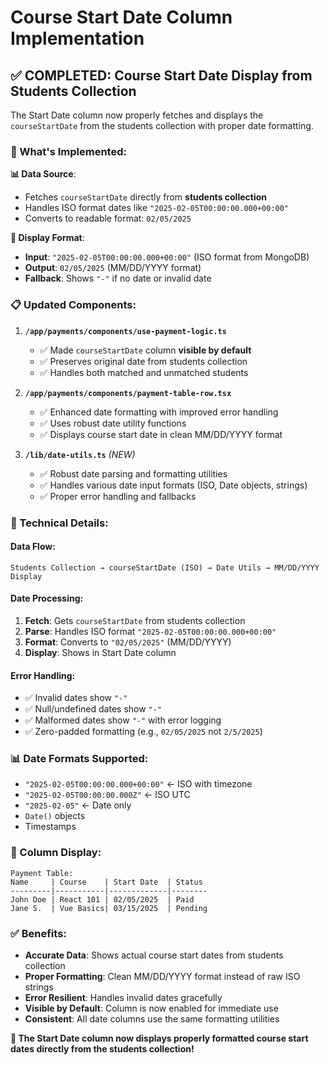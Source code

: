 # Course Start Date Column Implementation

## ✅ COMPLETED: Course Start Date Display from Students Collection

The Start Date column now properly fetches and displays the `courseStartDate` from the students collection with proper date formatting.

### 🎯 What's Implemented:

**📊 Data Source**: 
- Fetches `courseStartDate` directly from **students collection**
- Handles ISO format dates like `"2025-02-05T00:00:00.000+00:00"`
- Converts to readable format: `02/05/2025`

**🎨 Display Format**:
- **Input**: `"2025-02-05T00:00:00.000+00:00"` (ISO format from MongoDB)
- **Output**: `02/05/2025` (MM/DD/YYYY format)
- **Fallback**: Shows `"-"` if no date or invalid date

### 📋 Updated Components:

1. **`/app/payments/components/use-payment-logic.ts`**
   - ✅ Made `courseStartDate` column **visible by default**
   - ✅ Preserves original date from students collection
   - ✅ Handles both matched and unmatched students

2. **`/app/payments/components/payment-table-row.tsx`**
   - ✅ Enhanced date formatting with improved error handling
   - ✅ Uses robust date utility functions
   - ✅ Displays course start date in clean MM/DD/YYYY format

3. **`/lib/date-utils.ts`** *(NEW)*
   - ✅ Robust date parsing and formatting utilities
   - ✅ Handles various date input formats (ISO, Date objects, strings)
   - ✅ Proper error handling and fallbacks

### 🔧 Technical Details:

#### Data Flow:
```
Students Collection → courseStartDate (ISO) → Date Utils → MM/DD/YYYY Display
```

#### Date Processing:
1. **Fetch**: Gets `courseStartDate` from students collection
2. **Parse**: Handles ISO format `"2025-02-05T00:00:00.000+00:00"`
3. **Format**: Converts to `"02/05/2025"` (MM/DD/YYYY)
4. **Display**: Shows in Start Date column

#### Error Handling:
- ✅ Invalid dates show `"-"`
- ✅ Null/undefined dates show `"-"`
- ✅ Malformed dates show `"-"` with error logging
- ✅ Zero-padded formatting (e.g., `02/05/2025` not `2/5/2025`)

### 📊 Date Formats Supported:
- `"2025-02-05T00:00:00.000+00:00"` ← ISO with timezone
- `"2025-02-05T00:00:00.000Z"` ← ISO UTC
- `"2025-02-05"` ← Date only
- `Date()` objects
- Timestamps

### 🎯 Column Display:
```
Payment Table:
Name     | Course    | Start Date  | Status
---------|-----------|-------------|--------
John Doe | React 101 | 02/05/2025  | Paid
Jane S.  | Vue Basics| 03/15/2025  | Pending
```

### ✅ Benefits:
- **Accurate Data**: Shows actual course start dates from students collection
- **Proper Formatting**: Clean MM/DD/YYYY format instead of raw ISO strings  
- **Error Resilient**: Handles invalid dates gracefully
- **Visible by Default**: Column is now enabled for immediate use
- **Consistent**: All date columns use the same formatting utilities

**🚀 The Start Date column now displays properly formatted course start dates directly from the students collection!**